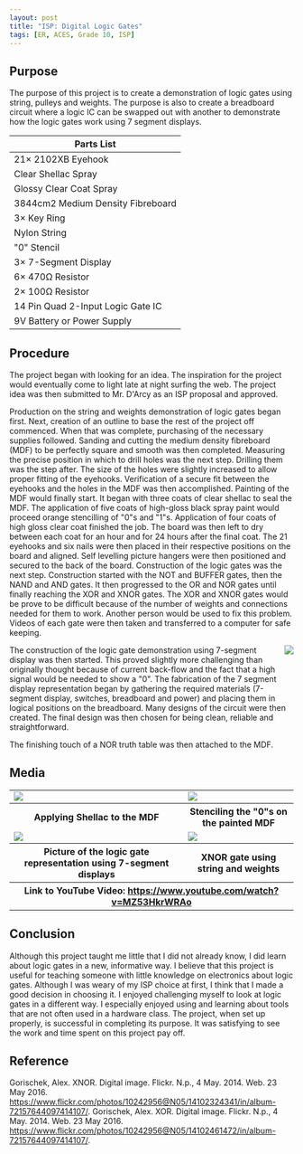 ```yaml
---
layout: post
title: "ISP: Digital Logic Gates"
tags: [ER, ACES, Grade 10, ISP]
---
```

Purpose
-------
The purpose of this project is to create a demonstration of logic gates using string, pulleys and weights. The purpose is also to create a breadboard circuit where a logic IC can be swapped out with another to demonstrate how the logic gates work using 7 segment displays.

Parts List|
----------|
21× 2102XB Eyehook|6× 1 1/2" 4d Nails
Clear Shellac Spray|Black Gloss Spray Paint
Glossy Clear Coat Spray|Fluorescent Orange Spray Paint
3844cm2 Medium Density Fibreboard|Duct Tape
3× Key Ring|10× Large Metal Washer
Nylon String|"1" Stencil
"0" Stencil|3× Self-leveling Picture Hangers
3× 7-Segment Display|2× SPDT Switch
6× 470Ω Resistor|2× 1MΩ Resistor
2× 100Ω Resistor|3904 NPN Transistor
14 Pin  Quad 2-Input Logic Gate IC|4049 Hex Inverting Buffer
9V Battery or Power Supply|DC Breakout Board


Procedure
---------
The project began with looking for an idea. The inspiration for the project would eventually come to light late at night surfing the web. The project idea was then submitted to Mr. D'Arcy as an ISP proposal and approved.

Production on the string and weights demonstration of logic gates began first. Next, creation of an outline to base the rest of the project off commenced. When that was complete, purchasing of the necessary supplies followed. Sanding and cutting the medium density fibreboard (MDF) to be perfectly square and smooth was then completed. Measuring the precise position in which to drill holes was the next step. Drilling them was the step after.  The size of the holes were slightly increased to allow proper fitting of the eyehooks. Verification of a secure fit between the eyehooks and the holes in the MDF was then accomplished. Painting of the MDF would finally start. It began with three coats of clear shellac to seal the MDF. The application of five coats of high-gloss black spray paint would proceed orange stencilling of "0"s and "1"s. Application of four coats of high gloss clear coat finished the job. The board was then left to dry between each coat for an hour and for 24 hours after the final coat. The 21 eyehooks and six nails were then placed in their respective positions on the board and aligned. Self levelling picture hangers were then positioned and secured to the back of the board. Construction of the logic gates was the next step. Construction started with the NOT and BUFFER gates, then the NAND and AND gates. It then progressed to the OR and NOR gates until finally reaching the XOR and XNOR gates. The XOR and XNOR gates would be prove to be difficult because of the number of weights and connections needed for them to work. Another person would be used to fix this problem. Videos of each gate were then taken and transferred to a computer for safe keeping.

<img style="float:right" src="https://emcauliffe.ca/Images/ER%20Reports/Grade%2010/Digital%20Logic%20Gates/IMG_20160523_133336.jpg">

The construction of the logic gate demonstration using 7-segment display was then started. This proved slightly more challenging than originally thought because of current back-flow and the fact that a high signal would be needed to show a "0".  The fabrication of the 7 segment display representation began by gathering the required materials (7-segment display, switches,  breadboard and power) and placing them in logical positions on the breadboard. Many designs of the circuit were then created. The final design was then chosen for being clean, reliable and straightforward.

The finishing touch of a NOR truth table was then attached to the MDF.

Media
-----
<table>
  <tr>
    <td>
      <img src="https://emcauliffe.ca/Images/ER%20Reports/Grade%2010/Digital%20Logic%20Gates/IMG_20160519_233237.jpg">
    </td>
    <td>
      <img src="https://emcauliffe.ca/Images/ER%20Reports/Grade%2010/Digital%20Logic%20Gates/IMG_20160521_014307.jpg">
    </td>
  </tr>
  <tr>
    <th>Applying Shellac to the MDF</th>
    <th>Stenciling the "0"s on the painted MDF</th>
  </tr>
  <tr>
    <td>
      <img src="https://emcauliffe.ca/Images/ER%20Reports/Grade%2010/Digital%20Logic%20Gates/IMG_20160523_221235.jpg">
    </td>
    <td>
      <img src="https://emcauliffe.ca/Images/ER%20Reports/Grade%2010/Digital%20Logic%20Gates/IMG_20160523_133312.jpg">
    </td>
  </tr>
  <tr>
    <th>Picture of the logic gate representation using 7-segment displays</th>
    <th>XNOR gate using string and weights</th>
  </tr>
  <tr>
    <th colspan="2">Link to YouTube Video: <a href="https://www.youtube.com/watch?v=MZ53HkrWRAo">https://www.youtube.com/watch?v=MZ53HkrWRAo</a></th>
  </tr>
</table>


Conclusion
-----
Although this project taught me little that I did not already know, I did learn about logic gates in a new, informative way. I believe that this project is useful for teaching someone with little knowledge on electronics about logic gates. Although I was weary of my ISP choice at first, I think that I made a good decision in choosing it. I enjoyed challenging myself to look at logic gates in a different way. I especially enjoyed using and learning about tools that are not often used in a hardware class. The project, when set up properly, is successful in completing its purpose. It was satisfying to see the work and time spent on this project pay off.

Reference
-----
Gorischek, Alex. XNOR. Digital image. Flickr. N.p., 4 May. 2014. Web. 23 May 2016. <https://www.flickr.com/photos/10242956@N05/14102324341/in/album-72157644097414107/>.
Gorischek, Alex. XOR. Digital image. Flickr. N.p., 4 May. 2014. Web. 23 May 2016. <https://www.flickr.com/photos/10242956@N05/14102461472/in/album-72157644097414107/>.
